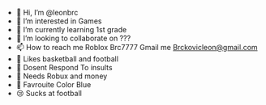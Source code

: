 - 👋 Hi, I’m @leonbrc
- 👀 I’m interested in Games
- 🌱 I’m currently learning 1st grade
- 💞️ I’m looking to collaborate on ???
- 📫 How to reach me Roblox Brc7777 Gmail me Brckovicleon@gmail.com
- 🏀 Likes basketball and football
- 🤬 Dosent Respond To insults
- 💚 Needs Robux and money
- 🔵 Favrouite Color Blue
- 😢 Sucks at football
